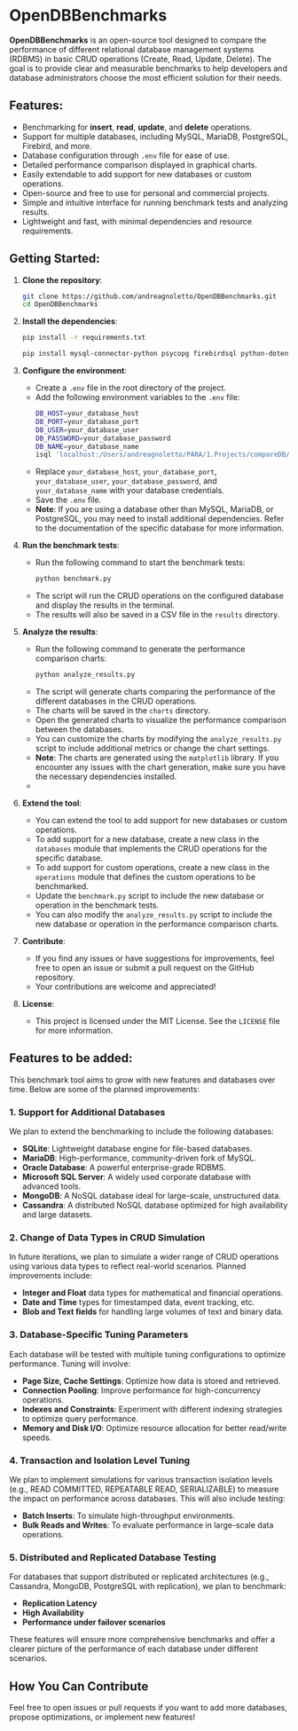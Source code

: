 # OpenDBBenchmarks

**OpenDBBenchmarks** is an open-source tool designed to compare the performance of different relational database management systems (RDBMS) in basic CRUD operations (Create, Read, Update, Delete). The goal is to provide clear and measurable benchmarks to help developers and database administrators choose the most efficient solution for their needs.

## Features:
- Benchmarking for **insert**, **read**, **update**, and **delete** operations.
- Support for multiple databases, including MySQL, MariaDB, PostgreSQL, Firebird, and more.
- Database configuration through `.env` file for ease of use.
- Detailed performance comparison displayed in graphical charts.
- Easily extendable to add support for new databases or custom operations.
- Open-source and free to use for personal and commercial projects.
- Simple and intuitive interface for running benchmark tests and analyzing results.
- Lightweight and fast, with minimal dependencies and resource requirements.

## Getting Started:
1. **Clone the repository**:
   ```bash
   git clone https://github.com/andreagnoletto/OpenDBBenchmarks.git
   cd OpenDBBenchmarks
    ```
2. **Install the dependencies**:
   ```bash
   pip install -r requirements.txt
   ```
   ```bash
   pip install mysql-connector-python psycopg firebirdsql python-dotenv matplotlib
   ```
3. **Configure the environment**:
    - Create a `.env` file in the root directory of the project.
    - Add the following environment variables to the `.env` file:
        ```bash
        DB_HOST=your_database_host
        DB_PORT=your_database_port
        DB_USER=your_database_user
        DB_PASSWORD=your_database_password
        DB_NAME=your_database_name
        isql 'localhost:/Users/andreagnoletto/PARA/1.Projects/compareDB/firebird.fbd' -user SYSDBA -password masterkey

        ```
    - Replace `your_database_host`, `your_database_port`, `your_database_user`, `your_database_password`, and `your_database_name` with your database credentials.
    - Save the `.env` file.
    - **Note**: If you are using a database other than MySQL, MariaDB, or PostgreSQL, you may need to install additional dependencies. Refer to the documentation of the specific database for more information.
   
4. **Run the benchmark tests**:
    - Run the following command to start the benchmark tests:
        ```bash
        python benchmark.py
        ```
    - The script will run the CRUD operations on the configured database and display the results in the terminal.
    - The results will also be saved in a CSV file in the `results` directory.
5. **Analyze the results**:
    - Run the following command to generate the performance comparison charts:
        ```bash
        python analyze_results.py
        ```
    - The script will generate charts comparing the performance of the different databases in the CRUD operations.
    - The charts will be saved in the `charts` directory.
    - Open the generated charts to visualize the performance comparison between the databases.
    - You can customize the charts by modifying the `analyze_results.py` script to include additional metrics or change the chart settings.
    - **Note**: The charts are generated using the `matplotlib` library. If you encounter any issues with the chart generation, make sure you have the necessary dependencies installed.
    - 
6. **Extend the tool**:
    - You can extend the tool to add support for new databases or custom operations.
    - To add support for a new database, create a new class in the `databases` module that implements the CRUD operations for the specific database.
    - To add support for custom operations, create a new class in the `operations` module that defines the custom operations to be benchmarked.
    - Update the `benchmark.py` script to include the new database or operation in the benchmark tests.
    - You can also modify the `analyze_results.py` script to include the new database or operation in the performance comparison charts.
7. **Contribute**:
    - If you find any issues or have suggestions for improvements, feel free to open an issue or submit a pull request on the GitHub repository.
    - Your contributions are welcome and appreciated!
8. **License**:
    - This project is licensed under the MIT License. See the `LICENSE` file for more information.

## Features to be added:
This benchmark tool aims to grow with new features and databases over time. Below are some of the planned improvements:

### 1. Support for Additional Databases
We plan to extend the benchmarking to include the following databases:
- **SQLite**: Lightweight database engine for file-based databases.
- **MariaDB**: High-performance, community-driven fork of MySQL.
- **Oracle Database**: A powerful enterprise-grade RDBMS.
- **Microsoft SQL Server**: A widely used corporate database with advanced tools.
- **MongoDB**: A NoSQL database ideal for large-scale, unstructured data.
- **Cassandra**: A distributed NoSQL database optimized for high availability and large datasets.

### 2. Change of Data Types in CRUD Simulation
In future iterations, we plan to simulate a wider range of CRUD operations using various data types to reflect real-world scenarios. Planned improvements include:
- **Integer and Float** data types for mathematical and financial operations.
- **Date and Time** types for timestamped data, event tracking, etc.
- **Blob and Text fields** for handling large volumes of text and binary data.

### 3. Database-Specific Tuning Parameters
Each database will be tested with multiple tuning configurations to optimize performance. Tuning will involve:
- **Page Size, Cache Settings**: Optimize how data is stored and retrieved.
- **Connection Pooling**: Improve performance for high-concurrency operations.
- **Indexes and Constraints**: Experiment with different indexing strategies to optimize query performance.
- **Memory and Disk I/O**: Optimize resource allocation for better read/write speeds.

### 4. Transaction and Isolation Level Tuning
We plan to implement simulations for various transaction isolation levels (e.g., READ COMMITTED, REPEATABLE READ, SERIALIZABLE) to measure the impact on performance across databases. This will also include testing:
- **Batch Inserts**: To simulate high-throughput environments.
- **Bulk Reads and Writes**: To evaluate performance in large-scale data operations.

### 5. Distributed and Replicated Database Testing
For databases that support distributed or replicated architectures (e.g., Cassandra, MongoDB, PostgreSQL with replication), we plan to benchmark:
- **Replication Latency**
- **High Availability**
- **Performance under failover scenarios**

These features will ensure more comprehensive benchmarks and offer a clearer picture of the performance of each database under different scenarios.

## How You Can Contribute
Feel free to open issues or pull requests if you want to add more databases, propose optimizations, or implement new features!

    
